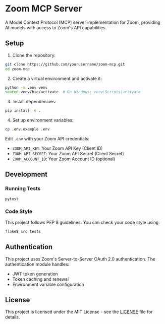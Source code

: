 # Zoom MCP Server

A Model Context Protocol (MCP) server implementation for Zoom, providing AI models with access to Zoom's API capabilities.

## Setup

1. Clone the repository:
```bash
git clone https://github.com/yourusername/zoom-mcp.git
cd zoom-mcp
```

2. Create a virtual environment and activate it:
```bash
python -m venv venv
source venv/bin/activate  # On Windows: venv\Scripts\activate
```

3. Install dependencies:
```bash
pip install -e .
```

4. Set up environment variables:
```bash
cp .env.example .env
```
Edit `.env` with your Zoom API credentials:
- `ZOOM_API_KEY`: Your Zoom API Key (Client ID)
- `ZOOM_API_SECRET`: Your Zoom API Secret (Client Secret)
- `ZOOM_ACCOUNT_ID`: Your Zoom Account ID (optional)

## Development

### Running Tests
```bash
pytest
```

### Code Style
This project follows PEP 8 guidelines. You can check your code style using:
```bash
flake8 src tests
```

## Authentication

This project uses Zoom's Server-to-Server OAuth 2.0 authentication. The authentication module handles:
- JWT token generation
- Token caching and renewal
- Environment variable configuration

## License

This project is licensed under the MIT License - see the [LICENSE](LICENSE) file for details. 